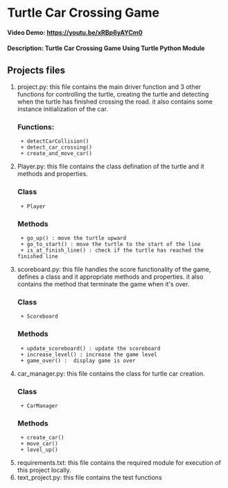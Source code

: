 # Turtle Car Crossing Game
#### Video Demo:  <https://youtu.be/xRBp6yAYCm0>
#### Description: Turtle Car Crossing Game Using Turtle Python Module

## Projects files
1. project.py:
    this file contains the main driver function and 3 other functions for controlling the turtle, creating the turtle and detecting when the turtle has finished crossing the road.
    it also contains some instance initialization of the car.
    ### Functions:
        + detectCarCollision()
        + detect_car_crossing()
        + create_and_move_car()
2. Player.py:
    this file contains the class defination of the turtle and it methods and properties.
    ### Class
        + Player
    ### Methods
        + go_up() : move the turtle upward
        + go_to_start() : move the turtle to the start of the line
        + is_at_finish_line() : check if the turtle has reached the finished line
3. scoreboard.py:
    this file handles the score functionality of the game, defines a class and it appropriate methods and properties.
    it also contains the method that terminate the game when it's over.
    ### Class
        + Scoreboard
    ### Methods
        + update_scoreboard() : update the scoreboard
        + increase_level() : increase the game level
        + game_over() :  display game is over
4. car_manager.py:
    this file contains the class for turtle car creation.
    ### Class
        + CarManager
    ### Methods
        + create_car()
        + move_car()
        + level_up()
5. requirements.txt:
    this file contains the required module for execution of this project locally.
6. text_project.py:
    this file contains the test functions 